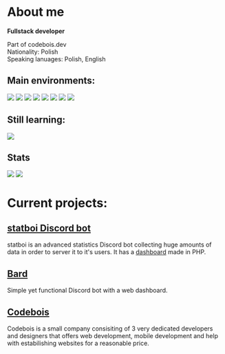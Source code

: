 # About me
**Fullstack developer**

Part of codebois.dev<br>
Nationality: Polish<br>
Speaking lanuages: Polish, English<br>
## Main environments:
![](https://img.shields.io/badge/JavaScript-F7DF1E.svg?style=for-the-badge&logo=JavaScript&logoColor=black) ![](https://img.shields.io/badge/Node.js-339933.svg?style=for-the-badge&logo=nodedotjs&logoColor=white) ![](https://img.shields.io/badge/Express-000000.svg?style=for-the-badge&logo=Express&logoColor=white) ![](https://img.shields.io/badge/Electron-47848F.svg?style=for-the-badge&logo=Electron&logoColor=white) ![](https://img.shields.io/badge/.NET-512BD4.svg?style=for-the-badge&logo=dotnet&logoColor=white) ![](https://img.shields.io/badge/XAML-0C54C2.svg?style=for-the-badge&logo=XAML&logoColor=white) ![](https://img.shields.io/badge/Python-3776AB.svg?style=for-the-badge&logo=Python&logoColor=white) ![](https://img.shields.io/badge/Flask-000000.svg?style=for-the-badge&logo=Flask&logoColor=white)
## Still learning:
![](https://img.shields.io/badge/PHP-777BB4.svg?style=for-the-badge&logo=PHP&logoColor=white)

## Stats
![](https://github-readme-stats.vercel.app/api?username=MaciejkaG&show_icons=true&theme=transparent) ![](https://github-readme-stats.vercel.app/api/top-langs/?username=MaciejkaG&layout=donut&theme=transparent)

# Current projects:
## [statboi Discord bot](https://statboi.xyz/)
statboi is an advanced statistics Discord bot collecting huge amounts of data in order to server it to it's users. It has a [dashboard](https://dash.statboi.xyz/) made in PHP.

## [Bard](https://github.com/codebois-dev/bard)
Simple yet functional Discord bot with a web dashboard.

## [Codebois](https://codebois.dev/)
Codebois is a small company consisiting of 3 very dedicated developers and designers that offers web development, mobile development and help with estabilishing websites for a reasonable price.
